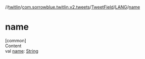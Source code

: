 //[twitlin](../../../index.md)/[com.sorrowblue.twitlin.v2.tweets](../../index.md)/[TweetField](../index.md)/[LANG](index.md)/[name](name.md)



# name  
[common]  
Content  
val [name](name.md): [String](https://kotlinlang.org/api/latest/jvm/stdlib/kotlin/-string/index.html)  



